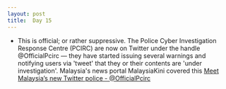 ```yaml
---
layout: post
title:  Day 15
---
```

	
- This is official; or rather suppressive. The Police Cyber Investigation Response Centre (PCIRC) are now on Twitter under the handle @OfficialPcirc &mdash; they have started issuing several warnings and notifying users via 'tweet' that they or their contents are 'under investigation'. Malaysia's news portal MalaysiaKini covered this <a href="https://www.malaysiakini.com/news/329176" target="_blank">Meet Malaysia’s new Twitter police - @OfficialPcirc</a>
